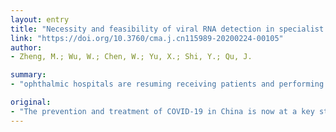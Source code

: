 ```yaml
---
layout: entry
title: "Necessity and feasibility of viral RNA detection in specialist ophthalmic institute during the COVID-19 epidemic"
link: "https://doi.org/10.3760/cma.j.cn115989-20200224-00105"
author:
- Zheng, M.; Wu, W.; Chen, W.; Yu, X.; Shi, Y.; Qu, J.

summary:
- "ophthalmic hospitals are resuming receiving patients and performing operations gradually. The tasks faced by the medical organs are fighting against the COVID-19 while providing the medical services orderly. This includes precision interruption of the epidemic, prevention of the secondary virus transmission, and avoidance of nosocomial cross infection among health care providers."

original:
- "The prevention and treatment of COVID-19 in China is now at a key stage.The tasks faced by the medical organs are fighting against the COVID-19 while providing the medical services orderly.As a Specialist medical institution nationwide, ophthalmic hospitals are resuming receiving patients and performing operations gradually, including precision interruption of the epidemic, prevention of the secondary virus transmission, and avoidance of nosocomial cross infection among health care providers are required.We explored a multifaceted management for the prevention and control of epidemic, with a special focus on the individual protection for patients and medical staffs.A preliminary positive effect can be observed as a result.The main measures taken cover two aspects.On the one hand, 2019-nCoV ribonucleic acid (RNA) detection and hematological indices inspection including C-reactive protein (CRP) and serum amyloid A (SAA) are listed as routine tests of preoperative screening for ocular surgical patients.These tests are required to be completed upon the admission to avoid the possibility of accepting any asymptomatic infected individual and to reduce the risk of nosocomial cross infection.On the other hand, the 2019-nCoV RNA detection is also provided to high-risk employees who visited affected area recently.This assists in obtaining guarantee in both safety and quality of medical services provided, but also helps in lessening the mental and spiritual stress for medical staffs.It is expected that these measures can contribute to the work of our peers of ophthalmology in the prevention and control of COVID-19 and to the safe environment where the medical services are provided, and provide a reference for other outbreak of virus-causing disease."
---
```


